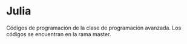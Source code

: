 # Julia
Códigos de programación de la clase de programación avanzada.
Los códigos se encuentran en la rama master.
